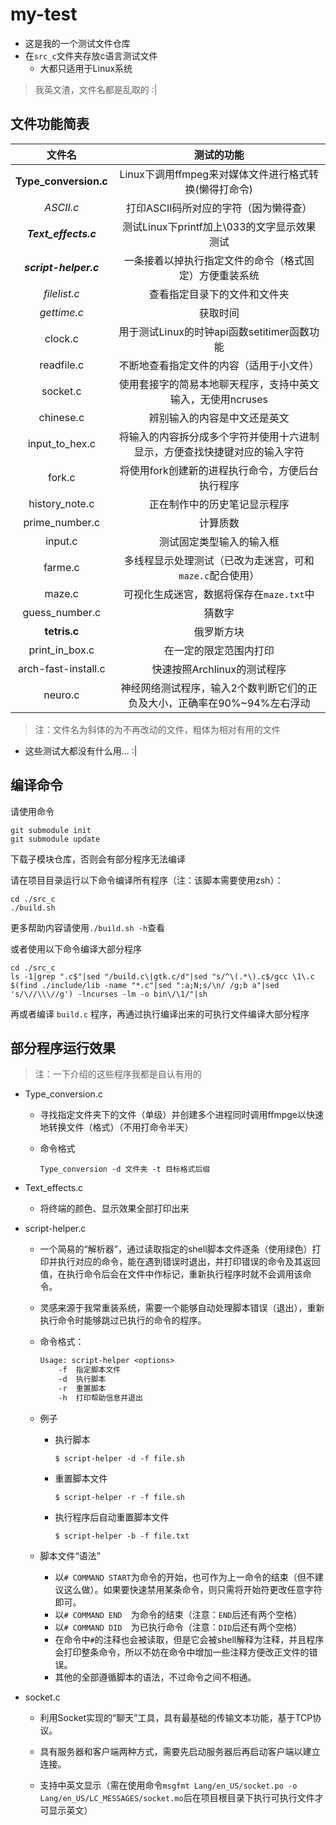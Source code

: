# my-test

- 这是我的一个测试文件仓库
- 在`src_c`文件夹存放c语言测试文件
  - 大都只适用于Linux系统

> 我英文渣，文件名都是乱取的 :|

## 文件功能简表

| 文件名                     | 测试的功能                                                                 |
|:--------------------------:|:--------------------------------------------------------------------------:|
| **Type_conversion.c**      | Linux下调用ffmpeg来对媒体文件进行格式转换(懒得打命令)                      |
| *ASCII.c*                  | 打印ASCII码所对应的字符（因为懒得查）                                      |
| ***Text_effects.c***       | 测试Linux下printf加上\033的文字显示效果测试                                |
| ***script-helper.c***      | 一条接着以掉执行指定文件的命令（格式固定）方便重装系统                     |
| *filelist.c*               | 查看指定目录下的文件和文件夹                                               |
| *gettime.c*                | 获取时间                                                                   |
| clock.c                    | 用于测试Linux的时钟api函数setitimer函数功能                                |
| readfile.c                 | 不断地查看指定文件的内容（适用于小文件）                                   |
| socket.c                   | 使用套接字的简易本地聊天程序，支持中英文输入，无使用ncruses                |
| chinese.c                  | 辨别输入的内容是中文还是英文                                               |
| input\_to\_hex.c           | 将输入的内容拆分成多个字符并使用十六进制显示，方便查找快捷键对应的输入字符 |
| fork.c                     | 将使用fork创建新的进程执行命令，方便后台执行程序                           |
| history\_note.c            | 正在制作中的历史笔记显示程序                                               |
| prime\_number.c            | 计算质数                                                                   |
| input.c                    | 测试固定类型输入的输入框                                                   |
| farme.c                    | 多线程显示处理测试（已改为走迷宫，可和`maze.c`配合使用）                   |
| maze.c                     | 可视化生成迷宫，数据将保存在`maze.txt`中                                   |
| guess\_number.c            | 猜数字                                                                     |
| **tetris.c**               | 俄罗斯方块                                                                 |
| print\_in\_box.c           | 在一定的限定范围内打印                                                     |
| arch-fast-install.c        | 快速按照Archlinux的测试程序                                                |
| neuro.c                    | 神经网络测试程序，输入2个数判断它们的正负及大小，正确率在90%~94%左右浮动   |

> 注：文件名为斜体的为不再改动的文件，粗体为相对有用的文件

- 这些测试大都没有什么用... :|

## 编译命令

请使用命令

```shell
git submodule init
git submodule update
```

下载子模块仓库，否则会有部分程序无法编译

请在项目目录运行以下命令编译所有程序（注：该脚本需要使用zsh）：

```shell
cd ./src_c
./build.sh
```

更多帮助内容请使用`./build.sh -h`查看

或者使用以下命令编译大部分程序

```shell
cd ./src_c
ls -1|grep ".c$"|sed "/build.c\|gtk.c/d"|sed "s/^\(.*\).c$/gcc \1\.c $(find ./include/lib -name "*.c"|sed ":a;N;s/\n/ /g;b a"|sed 's/\//\\\//g') -lncurses -lm -o bin\/\1/"|sh
```

再或者编译 `build.c` 程序，再通过执行编译出来的可执行文件编译大部分程序

## 部分程序运行效果

> 注：一下介绍的这些程序我都是自认有用的

- Type\_conversion.c
  - 寻找指定文件夹下的文件（单级）并创建多个进程同时调用ffmpge以快速地转换文件（格式）（不用打命令半天）

  - 命令格式

    ```shell
    Type_conversion -d 文件夹 -t 目标格式后缀
    ```

- Text\_effects.c

  - 将终端的颜色、显示效果全部打印出来

- script-helper.c

  - 一个简易的“解析器”，通过读取指定的shell脚本文件逐条（使用绿色）打印并执行对应的命令，能在遇到错误时退出，并打印错误的命令及其返回值，在执行命令后会在文件中作标记，重新执行程序时就不会调用该命令。

  - 灵感来源于我常重装系统，需要一个能够自动处理脚本错误（退出），重新执行命令时能够跳过已执行的命令的程序。

  - 命令格式：

    ```txt
    Usage: script-helper <options>
        -f  指定脚本文件
        -d  执行脚本
        -r  重置脚本
        -h  打印帮助信息并退出
    ```

  - 例子

    - 执行脚本

      ```shell
      $ script-helper -d -f file.sh
      ```

    - 重置脚本文件

      ```shell
      $ script-helper -r -f file.sh
      ```

    - 执行程序后自动重置脚本文件

      ```shell
      $ script-helper -b -f file.txt
      ```

  - 脚本文件“语法”

    - 以`# COMMAND START`为命令的开始，也可作为上一命令的结束（但不建议这么做）。如果要快速禁用某条命令，则只需将开始符更改任意字符即可。
    - 以`# COMMAND END  `为命令的结束（注意：`END`后还有两个空格）
    - 以`# COMMAND DID  `为已执行命令（注意：`DID`后还有两个空格）
    - 在命令中`#`的注释也会被读取，但是它会被shell解释为注释，并且程序会打印整条命令，所以不妨在命令中增加一些注释方便改正文件的错误。
    - 其他的全部遵循脚本的语法，不过命令之间不相通。

- socket.c

  - 利用Socket实现的“聊天”工具，具有最基础的传输文本功能，基于TCP协议。
  
  - 具有服务器和客户端两种方式，需要先启动服务器后再启动客户端以建立连接。
  
  - 支持中英文显示（需在使用命令`msgfmt Lang/en_US/socket.po -o Lang/en_US/LC_MESSAGES/socket.mo`后在项目根目录下执行可执行文件才可显示英文）

